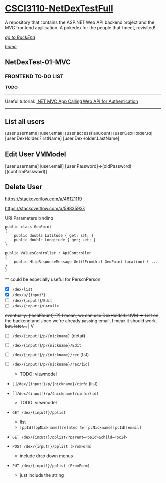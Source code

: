 # [CSCI3110-NetDexTestFull](/README.md)
 A repository that contains the  ASP.NET Web API backend project and the MVC frontend application. A pokedex for the people that I meet, revisited!

[_go to BackEnd_](./TODO.Backend.md) 

[_home_](/README.md)
## NetDexTest-01-MVC
### FRONTEND TO-DO LIST


**TODO**



----------------

Useful tutorial: [.NET MVC App Calling Web API for Authentication](https://memorycrypt.hashnode.dev/net-mvc-app-calling-web-api-for-authentication#heading-2-add-web-api-urls-in-appsettingsjson)



----------------


List all users
-----

[user.username] [user.email] [user.accessFailCount] [user.DexHolder.Id] [user.DexHolder.FirstName] [user.DexHolder.LastName]

Edit User VMModel
-----
[user.username] [user.email] [user.Password]->(oldPassword) [(confirmPassword)]


Delete User
------



https://stackoverflow.com/a/46121119


https://stackoverflow.com/a/59835938



[URI Parameters binding](https://learn.microsoft.com/en-us/aspnet/web-api/overview/formats-and-model-binding/parameter-binding-in-aspnet-web-api)
```
public class GeoPoint
{
    public double Latitude { get; set; } 
    public double Longitude { get; set; }
}

public ValuesController : ApiController
{
    public HttpResponseMessage Get([FromUri] GeoPoint location) { ... }
}
```

^^ could be especially useful for PersonPerson



- [x] `/dex/list`
- [x] `/dex/u/{input?}`
- [ ] `/dex/{input!}/Edit`
- [ ] `/dex/{input!}/Details`

 ~~eventually: {localCount} (?) I mean, we can use DexHolderListVM -> List<PersonListDexVM> on the backend and since we're already passing email, I mean it should work. but. later...~~ 
|
V
- [ ] `/dex/{input!}/p/{nickname}` (detail)


- [ ] `/dex/{input!}/p/{nickname}/Edit` 

- [ ] `/dex/{input!}/p/{nickname}/rec` (list)
- [ ] `/dex/{input!}/p/{nickname}/rec/{id}`
    - TODO: viewmodel

- [ ]`/dex/{input!}/p/{nickname}/cinfo` (list)
- [ ]`/dex/{input!}/p/{nickname}/cinfo/{id}`
     - TODO: viewmodel


- `GET /dex/{input!}/pplist`
     - list
     - `[ppId][ppNickname][related to][pcNickname][pcId][email]`

- `GET /dex/{input!}/pplist/?parent=<ppId>&child=<pcId>`

- `POST /dex/{input!}/pplist (FromForm)`
     - include drop down menus
- `PUT /dex/{input!}/pplist (FromForm)`
     - just include the string


